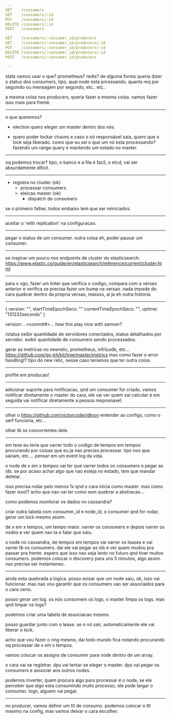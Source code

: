 ```yaml
---
GET    /consumers
GET    /consumers/:id
PUT    /consumers/:id
DELETE /consumers/:id
POST   /consumers

GET    /consumers/:consumer_id/producers
GET    /consumers/:consumer_id/producers/:id
PUT    /consumers/:consumer_id/producers/:id
DELETE /consumers/:consumer_id/producers/:id
POST   /consumers/:consumer_id/producers

---
```

stats vamos usar o que? prometheus? redis?
de alguma forma queria dizer o status dos consumers, tipo, qual node está prcessando.
quants req por seguindo ou mensagem por segundo, etc.. etc..

a mesma coisa nos producers, queria fazer a mesma coisa.
vamos fazer isso mais para frente.

---
o que queremos?

- election
quero eleger um master dentro dos nós.

- quero poder lockar chaves
e caso o nó responsável saia, quero que o lock seja liberado.
como que eu sei o que um nó esta processando? fazendo um range query e mantendo um estado no master.

---
oq podemos trocar? tipo, o banco e a fila é facil, o etcd, vai ser absurdamente dificil.

---
- registra no cluster (ok)
  - processar consumers
  - eleicao master (ok)
    - dispatch de consumers

se o primeiro falhar, todos embaixo tem que ser reiniciados.

---
aceitar o 'with replication' na configuracao.

---
pegar o status de um consumer.
outra coisa eh, poder pausar um consumer.

---
se inspirar um pouco nos endpoints de cluster do elasticsearch: https://www.elastic.co/guide/en/elasticsearch/reference/current/cluster.html

---
para o vgo, fazer um linter que verifica o codigo, compara com a versao anterior e verifica se precisa fazer um bump na versao.
nada impede do cara quebrar dentro da propria versao, massss, ai ja eh outra historia.

---
{
  version: "",
  startTimeEpochSecs: ""
  currentTimeEpochSecs: "",
  uptime: "131232seconds"
}

version: <major>.<minor>.<commit#>.<git sha>.<date>.<time> 
how this play nice with semver?

/status
exibir quantidade de servidores conectados, status detalhados por servidor.
exibir quantidade de consumers sendo processados.

gerar as metricas no newrelic, prometheus, infrluxdb, etc...
https://github.com/go-kit/kit/tree/master/metrics
mas como fazer o error handling!? tipo do new relic, nesse caso teriamos que ter outra coisa.

---
profile em producao!

---
adicionar suporte para notificacao, qnd um consumer for criado, vamos notificar diretamente o master do cara, ele vai ver quem vai calcular e em seguida
vai notificar diretamente a pessoa resposnavel.

---
olhar o https://github.com/victorcoder/dkron
entender as configs, como o serf funciona, etc...

olhar tb os concorrentes dele.

---
em tese eu teria que varrer todo o codigo de tempos em tempos procurando por coisas que eu ja nao preciso processar.
tipo nos que sairam, etc....
pensar em um event log da vida.

o node de x em x tempos vai ter que varrer todos os consumers e pegar as ids.
se por acaso achar algo que nao esteja no estado, tem que mandar deletar.

isso precisa rodar pelo menos 1x qnd o cara inicia como master.
mas como fazer isso!? acho que nao vai ter como sem quebrar a abstracao...

como podemos monitorar os dados no cassandra?

criar outra tabela com consumer_id e node_id, o consumer qnd for rodar, gerar um lock mesmo assim.


de x em x tempos, um tempo maior. 
varrer os consumers e depois varrer os nodes e ver quem nao ta e falar que saiu.


o node no cassandra, de tempos em tempos vai varrer os leases e vai varrer tb os consumers.
dai ele vai pegar as ids e ver quem mudou pra passar pra frente.
espero que isso nao seja lento no futuro qnd tiver muitos consumers.
podemos colocar o discovery para uns 5 minutos, algo assim. nao precisa ser instantaneo.

---
ainda esta quebrada a logica. posso avisar que um node saiu, ok, isso vai funcionar.
mas nao vou garantir que os consumers vao ser associados para o cara certo.

posso gerar um log.
os nós consomem os logs, o master limpa os logs. mas qnd limpar os logs?

podemos criar uma tabela de associacao mesmo.


posso guardar junto com o lease. se o nó sair, automaticamente ele vai liberar o lock.


acho que vou fazer o ring mesmo, dai todo mundo fica rodando procurando oq processar de x em x tempos.

vamos colucar os assigns de consumer para node dentro de um array.


o cara vai se registrar.
dps vai tentar se eleger o master.
dps vai pegar os consumers e associar aos outros nodes.



podemos inverter, quem procura algo para processar é o node, se ele perceber que algo esta consumindo muito processo, ele pode largar o consumer.
logo, alguem vai pegar.

---
no producer, vamos definir um ttl de consumo.
podemos colocar o ttl maximo na config, mas vamos deixar o cara escolher.